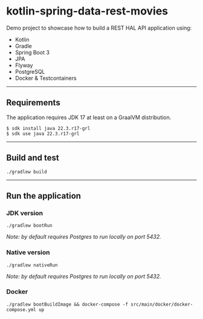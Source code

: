 # kotlin-spring-data-rest-movies

Demo project to showcase how to build a REST HAL API application using:

- Kotlin
- Gradle
- Spring Boot 3
- JPA
- Flyway
- PostgreSQL
- Docker & Testcontainers

----

## Requirements

The application requires JDK 17 at least on a GraalVM distribution.

````shell
$ sdk install java 22.3.r17-grl
$ sdk use java 22.3.r17-grl
````
----

## Build and test

````
./gradlew build
````
----
## Run the application

### JDK version

````
./gradlew bootRun
````

*Note: by default requires Postgres to run locally on port 5432.*

### Native version

````
./gradlew nativeRun
````

*Note: by default requires Postgres to run locally on port 5432.*


### Docker

````
./gradlew bootBuildImage && docker-compose -f src/main/docker/docker-compose.yml up
````